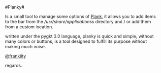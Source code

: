 #Planky#

Is a small tool to manage some options of [Plank][1], it allows you to add items to the bar from the */usr/share/applicationss* directory and / or add them from a custom location.

written under the pygkt 3.0 language, planky is quick and simple, without many colors or buttons, is a tool designed to fulfill its purpose without making much noise.

[@frankiity][2]

regards.

[1]: https://launchpad.net/plank
[2]: https://twitter.com/frankiity

